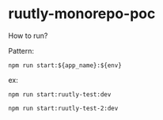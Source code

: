 # ruutly-monorepo-poc

How to run? 

Pattern: 

`npm run start:${app_name}:${env}`

ex: 

`npm run start:ruutly-test:dev`

`npm run start:ruutly-test-2:dev`
